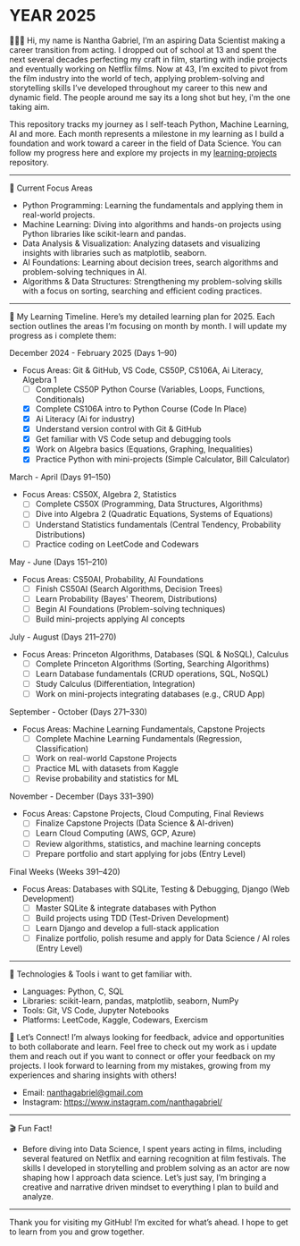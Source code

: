 # YEAR 2025

🙋🏾‍♂️ Hi, my name is Nantha Gabriel, I’m an aspiring Data Scientist making a career transition from acting. I dropped out of school at 13 and spent the next several decades perfecting my craft in film, starting with indie projects and eventually working on Netflix films. Now at 43, I’m excited to pivot from the film industry into the world of tech, applying problem-solving and storytelling skills I’ve developed throughout my career to this new and dynamic field. The people around me say its a long shot but hey, i'm the one taking aim.

This repository tracks my journey as I self-teach Python, Machine Learning, AI and more. Each month represents a milestone in my learning as I build a foundation and work toward a career in the field of Data Science. You can follow my progress here and explore my projects in my [learning-projects](https://github.com/nanthagabriel/learning-projects/tree/learning_projects) repository.


---

🤖 Current Focus Areas
- Python Programming: Learning the fundamentals and applying them in real-world projects.
- Machine Learning: Diving into algorithms and hands-on projects using Python libraries like scikit-learn and pandas.
- Data Analysis & Visualization: Analyzing datasets and visualizing insights with libraries such as matplotlib, seaborn.
- AI Foundations: Learning about decision trees, search algorithms and problem-solving techniques in AI.
- Algorithms & Data Structures: Strengthening my problem-solving skills with a focus on sorting, searching and efficient coding practices.

---

📅 My Learning Timeline. 
Here’s my detailed learning plan for 2025. Each section outlines the areas I’m focusing on month by month. I will update my progress as i complete them:

December 2024 - February 2025 (Days 1–90)
- Focus Areas: Git & GitHub, VS Code, CS50P, CS106A, Ai Literacy, Algebra 1
  - [ ] Complete CS50P Python Course (Variables, Loops, Functions, Conditionals)
  - [x] Complete CS106A intro to Python Course (Code In Place)
  - [x] Ai Literacy (Ai for industry)
  - [x] Understand version control with Git & GitHub
  - [x] Get familiar with VS Code setup and debugging tools
  - [x] Work on Algebra basics (Equations, Graphing, Inequalities)
  - [x] Practice Python with mini-projects (Simple Calculator, Bill Calculator)

March - April (Days 91–150)
- Focus Areas: CS50X, Algebra 2, Statistics
  - [ ] Complete CS50X (Programming, Data Structures, Algorithms)
  - [ ] Dive into Algebra 2 (Quadratic Equations, Systems of Equations)
  - [ ] Understand Statistics fundamentals (Central Tendency, Probability Distributions)
  - [ ] Practice coding on LeetCode and Codewars

May - June (Days 151–210)
- Focus Areas: CS50AI, Probability, AI Foundations
  - [ ] Finish CS50AI (Search Algorithms, Decision Trees)
  - [ ] Learn Probability (Bayes' Theorem, Distributions)
  - [ ] Begin AI Foundations (Problem-solving techniques)
  - [ ] Build mini-projects applying AI concepts

July - August (Days 211–270)
- Focus Areas: Princeton Algorithms, Databases (SQL & NoSQL), Calculus
  - [ ] Complete Princeton Algorithms (Sorting, Searching Algorithms)
  - [ ] Learn Database fundamentals (CRUD operations, SQL, NoSQL)
  - [ ] Study Calculus (Differentiation, Integration)
  - [ ] Work on mini-projects integrating databases (e.g., CRUD App)

September - October (Days 271–330)
- Focus Areas: Machine Learning Fundamentals, Capstone Projects
  - [ ] Complete Machine Learning Fundamentals (Regression, Classification)
  - [ ] Work on real-world Capstone Projects
  - [ ] Practice ML with datasets from Kaggle
  - [ ] Revise probability and statistics for ML

November - December (Days 331–390)
- Focus Areas: Capstone Projects, Cloud Computing, Final Reviews
  - [ ] Finalize Capstone Projects (Data Science & AI-driven)
  - [ ] Learn Cloud Computing (AWS, GCP, Azure)
  - [ ] Review algorithms, statistics, and machine learning concepts
  - [ ] Prepare portfolio and start applying for jobs (Entry Level)

Final Weeks (Weeks 391–420)
- Focus Areas: Databases with SQLite, Testing & Debugging, Django (Web Development)
  - [ ] Master SQLite & integrate databases with Python
  - [ ] Build projects using TDD (Test-Driven Development)
  - [ ] Learn Django and develop a full-stack application
  - [ ] Finalize portfolio, polish resume and apply for Data Science / AI roles (Entry Level)

---

🔧 Technologies & Tools i want to get familiar with.
- Languages: Python, C, SQL
- Libraries: scikit-learn, pandas, matplotlib, seaborn, NumPy
- Tools: Git, VS Code, Jupyter Notebooks
- Platforms: LeetCode, Kaggle, Codewars, Exercism

💬 Let’s Connect!
I’m always looking for feedback, advice and opportunities to both collaborate and learn. Feel free to check out my work as i update them and reach out if you want to connect or offer your feedback on my projects. I look forward to learning from my mistakes, growing from my experiences and sharing insights with others!

- Email: nanthagabriel@gmail.com
- Instagram: https://www.instagram.com/nanthagabriel/

---

🎬 Fun Fact!
- Before diving into Data Science, I spent years acting in films, including several featured on Netflix and earning recognition at film festivals. The skills I developed in storytelling and problem solving as an actor are now shaping how I approach data science. Let’s just say, I’m bringing a creative and narrative driven mindset to everything I plan to build and analyze.

---

Thank you for visiting my GitHub! 
I’m excited for what’s ahead. 
I hope to get to learn from you and grow together.
